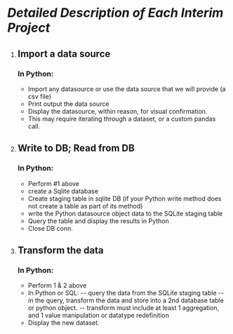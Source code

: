 <h1><i>Detailed Description of Each Interim Project</i></h1>

<ol>
    <li>
        <h2>Import a data source</h2>
        <h3>In Python:</h3>
        <ul>       
            <li>Import any datasource or use the data source that we will provide (a csv file)</li>
            <li>Print output the data source</li>
            <li>Display the datasource, within reason, for visual confirmation. </li>
            <li>This may require iterating through a dataset, or a custom pandas call.</li>
        </ul>
    </li>
    <li>
        <h2>Write to DB; Read from DB</h2>
        <h3>In Python:</h3>
        <ul>       
            <li>Perform #1 above</li>
            <li>create a Sqlite database</li>
            <li>Create staging table in sqlite DB (if your Python write method does not create a table as part of its method)</li>
            <li>write the Python datasource object data to the SQLite staging table</li>
            <li>Query the table and display the results in Python</li>
            <li>Close DB conn.</li>
        </ul>
    </li>
    <li>
        <h2>Transform the data</h2>
        <h3>In Python:</h3>
        <ul>       
            <li>Perform 1 & 2 above</li>
            <li>In Python or SQL: -- query the data from the SQLite staging table -- in the query, transform the data and store into a 2nd database table or python object. -- transform must include at least 1 aggregation, and 1 value manipulation or datatype redefinition</li> 
            <li>Display the new dataset.</li>          
        </ul>
    </li>
</ol>









